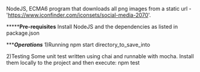 NodeJS, ECMA6 program that downloads all png images from a static
url - 'https://www.iconfinder.com/iconsets/social-media-2070'.

*********************Pre-requisites****************
Install NodeJS and the dependencies as listed in package.json

**********************Operations*******************
1)Running
npm start directory_to_save_into

2)Testing
Some unit test written using chai and runnable 
with mocha. Install them locally to the project and then execute:
npm test